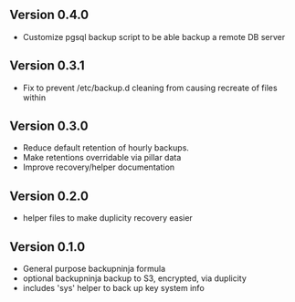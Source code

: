 ## Version 0.4.0

* Customize pgsql backup script to be able backup a remote DB server

## Version 0.3.1

* Fix to prevent /etc/backup.d cleaning from causing recreate of files within

## Version 0.3.0

* Reduce default retention of hourly backups.
* Make retentions overridable via pillar data
* Improve recovery/helper documentation

## Version 0.2.0

* helper files to make duplicity recovery easier

## Version 0.1.0

* General purpose backupninja formula
* optional backupninja backup to S3, encrypted, via duplicity
* includes 'sys' helper to back up key system info

